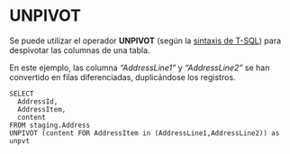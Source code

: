 ﻿# UNPIVOT

Se puede utilizar el operador **UNPIVOT** (según la [sintaxis de T-SQL](https://technet.microsoft.com/es-es/library/ms177410(v=sql.105).aspx)) para despivotar las columnas de una tabla.

En este ejemplo, las columna *“AddressLine1”*  y *“AddressLine2”* se han convertido en filas diferenciadas, duplicándose los registros.

``` CronoSqlSample
SELECT
  AddressId,
  AddressItem,
  content
FROM staging.Address
UNPIVOT (content FOR AddressItem in (AddressLine1,AddressLine2)) as unpvt
```
